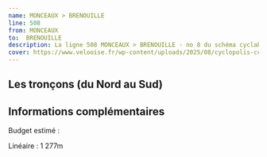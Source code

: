 ```yaml
---
name: MONCEAUX > BRENOUILLE
line: 508
from: MONCEAUX 
to:  BRENOUILLE 
description: La ligne 508 MONCEAUX > BRENOUILLE - no 8 du schéma cyclable de la CCPOH  relie MONCEAUX  à BRENOUILLE 
cover: https://www.velooise.fr/wp-content/uploads/2025/08/cyclopolis-ccpoh-8.jpg
---
```

## Les tronçons (du Nord au Sud)

## Informations complémentaires

Budget estimé : 

Linéaire : 1 277m


